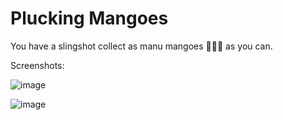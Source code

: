 # Plucking Mangoes

You have a slingshot collect as manu mangoes 🥭🥭🥭 as you can.

Screenshots:

![image](https://user-images.githubusercontent.com/17800800/159892808-d97995cd-1818-48ac-94ed-b6438b68885a.png)

![image](https://user-images.githubusercontent.com/17800800/159892856-9fdd0e43-c4cf-4387-8f55-e026333fd11b.png)
